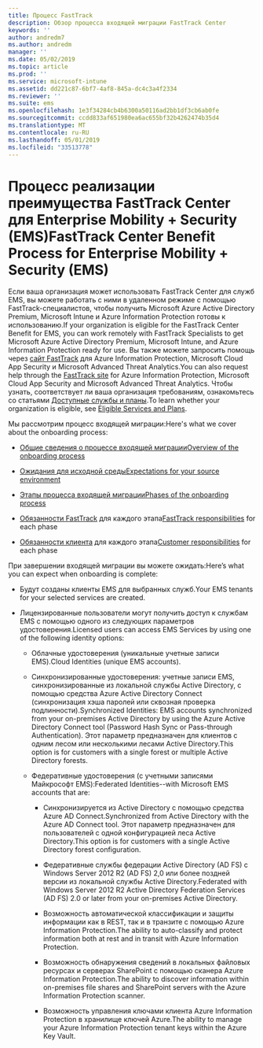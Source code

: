 ```yaml
---
title: Процесс FastTrack
description: Обзор процесса входящей миграции FastTrack Center
keywords: ''
author: andredm7
ms.author: andredm
manager: ''
ms.date: 05/02/2019
ms.topic: article
ms.prod: ''
ms.service: microsoft-intune
ms.assetid: dd221c87-6bf7-4af8-845a-dc4c3a4f2334
ms.reviewer: ''
ms.suite: ems
ms.openlocfilehash: 1e3f34284cb4b6300a50116ad2bb1df3cb6ab0fe
ms.sourcegitcommit: ccdd833af651980ea6ac655bf32b4262474b35d4
ms.translationtype: MT
ms.contentlocale: ru-RU
ms.lasthandoff: 05/01/2019
ms.locfileid: "33513778"
---
```

# <a name="fasttrack-center-benefit-process-for-enterprise-mobility--security-ems"></a><span data-ttu-id="0b868-103">Процесс реализации преимущества FastTrack Center для Enterprise Mobility + Security (EMS)</span><span class="sxs-lookup"><span data-stu-id="0b868-103">FastTrack Center Benefit Process for Enterprise Mobility + Security (EMS)</span></span>
<span data-ttu-id="0b868-104">Если ваша организация может использовать FastTrack Center для служб EMS, вы можете работать с ними в удаленном режиме с помощью FastTrack-специалистов, чтобы получить Microsoft Azure Active Directory Premium, Microsoft Intune и Azure Information Protection готовы к использованию.</span><span class="sxs-lookup"><span data-stu-id="0b868-104">If your organization is eligible for the FastTrack Center Benefit for EMS, you can work remotely with FastTrack Specialists to get Microsoft Azure Active Directory Premium, Microsoft Intune, and Azure Information Protection ready for use.</span></span> <span data-ttu-id="0b868-105">Вы также можете запросить помощь через [сайт FastTrack](https://www.microsoft.com/fasttrack/microsoft-365/ems) для Azure Information Protection, Microsoft Cloud App Security и Microsoft Advanced Threat Analytics.</span><span class="sxs-lookup"><span data-stu-id="0b868-105">You can also request help through the [FastTrack site](https://www.microsoft.com/fasttrack/microsoft-365/ems) for Azure Information Protection, Microsoft Cloud App Security and Microsoft Advanced Threat Analytics.</span></span> <span data-ttu-id="0b868-106">Чтобы узнать, соответствует ли ваша организация требованиям, ознакомьтесь со статьями [Доступные службы и планы](M365-eligible-services-and-plans.md).</span><span class="sxs-lookup"><span data-stu-id="0b868-106">To learn whether your organization is eligible, see [Eligible Services and Plans](M365-eligible-services-and-plans.md).</span></span>


<span data-ttu-id="0b868-107">Мы рассмотрим процесс входящей миграции:</span><span class="sxs-lookup"><span data-stu-id="0b868-107">Here's what we cover about the onboarding process:</span></span>

-   [<span data-ttu-id="0b868-108">Общие сведения о процессе входящей миграции</span><span class="sxs-lookup"><span data-stu-id="0b868-108">Overview of the onboarding process</span></span>](EMS-fasttrack-benefit-overview.md)

-   [<span data-ttu-id="0b868-109">Ожидания для исходной среды</span><span class="sxs-lookup"><span data-stu-id="0b868-109">Expectations for your source environment</span></span>](EMS-source-environment-expectations.md)

-   [<span data-ttu-id="0b868-110">Этапы процесса входящей миграции</span><span class="sxs-lookup"><span data-stu-id="0b868-110">Phases of the onboarding process</span></span>](EMS-onboarding-phases.md)

-   <span data-ttu-id="0b868-111">[Обязанности FastTrack](EMS-fasttrack-responsibilities.md) для каждого этапа</span><span class="sxs-lookup"><span data-stu-id="0b868-111">[FastTrack responsibilities](EMS-fasttrack-responsibilities.md) for each phase</span></span>

-   <span data-ttu-id="0b868-112">[Обязанности клиента](EMS-your-responsibilities.md) для каждого этапа</span><span class="sxs-lookup"><span data-stu-id="0b868-112">[Customer responsibilities](EMS-your-responsibilities.md) for each phase</span></span>

<span data-ttu-id="0b868-113">При завершении входящей миграции вы можете ожидать:</span><span class="sxs-lookup"><span data-stu-id="0b868-113">Here’s what you can expect when onboarding is complete:</span></span>

-   <span data-ttu-id="0b868-114">Будут созданы клиенты EMS для выбранных служб.</span><span class="sxs-lookup"><span data-stu-id="0b868-114">Your EMS tenants for your selected services are created.</span></span>

-   <span data-ttu-id="0b868-115">Лицензированные пользователи могут получить доступ к службам EMS с помощью одного из следующих параметров удостоверения.</span><span class="sxs-lookup"><span data-stu-id="0b868-115">Licensed users can access EMS Services by using one of the following identity options:</span></span>

    -   <span data-ttu-id="0b868-116">Облачные удостоверения (уникальные учетные записи EMS).</span><span class="sxs-lookup"><span data-stu-id="0b868-116">Cloud Identities (unique EMS accounts).</span></span>

    -   <span data-ttu-id="0b868-117">Синхронизированные удостоверения: учетные записи EMS, синхронизированные из локальной службы Active Directory, с помощью средства Azure Active Directory Connect (синхронизация хэша паролей или сквозная проверка подлинности).</span><span class="sxs-lookup"><span data-stu-id="0b868-117">Synchronized Identities: EMS accounts synchronized from your on-premises Active Directory by using the Azure Active Directory Connect tool (Password Hash Sync or Pass-through Authentication).</span></span> <span data-ttu-id="0b868-118">Этот параметр предназначен для клиентов с одним лесом или несколькими лесами Active Directory.</span><span class="sxs-lookup"><span data-stu-id="0b868-118">This option is for customers with a single forest or multiple Active Directory forests.</span></span>

    -   <span data-ttu-id="0b868-119">Федеративные удостоверения (с учетными записями Майкрософт EMS):</span><span class="sxs-lookup"><span data-stu-id="0b868-119">Federated Identities--with Microsoft EMS accounts that are:</span></span>

        -   <span data-ttu-id="0b868-120">Синхронизируется из Active Directory с помощью средства Azure AD Connect.</span><span class="sxs-lookup"><span data-stu-id="0b868-120">Synchronized from Active Directory with the Azure AD Connect tool.</span></span> <span data-ttu-id="0b868-121">Этот параметр предназначен для пользователей с одной конфигурацией леса Active Directory.</span><span class="sxs-lookup"><span data-stu-id="0b868-121">This option is for customers with a single Active Directory forest configuration.</span></span>

        -   <span data-ttu-id="0b868-122">Федеративные службы федерации Active Directory (AD FS) с Windows Server 2012 R2 (AD FS) 2,0 или более поздней версии из локальной службы Active Directory.</span><span class="sxs-lookup"><span data-stu-id="0b868-122">Federated with Windows Server 2012 R2 Active Directory Federation Services (AD FS) 2.0 or later from your on-premises Active Directory.</span></span>

        -   <span data-ttu-id="0b868-123">Возможность автоматической классификации и защиты информации как в REST, так и в транзите с помощью Azure Information Protection.</span><span class="sxs-lookup"><span data-stu-id="0b868-123">The ability to auto-classify and protect information both at rest and in transit with Azure Information Protection.</span></span> 

        -   <span data-ttu-id="0b868-124">Возможность обнаружения сведений в локальных файловых ресурсах и серверах SharePoint с помощью сканера Azure Information Protection.</span><span class="sxs-lookup"><span data-stu-id="0b868-124">The ability to discover information within on-premises file shares and SharePoint servers with the Azure Information Protection scanner.</span></span> 

        -   <span data-ttu-id="0b868-125">Возможность управления ключами клиента Azure Information Protection в хранилище ключей Azure.</span><span class="sxs-lookup"><span data-stu-id="0b868-125">The ability to manage your Azure Information Protection tenant keys within the Azure Key Vault.</span></span> 

